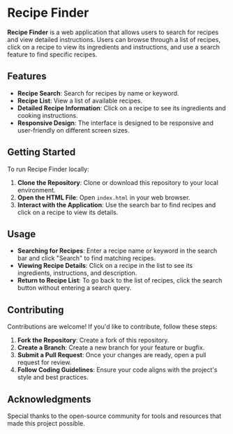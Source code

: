 # Recipe Finder

**Recipe Finder** is a web application that allows users to search for recipes and view detailed instructions. Users can browse through a list of recipes, click on a recipe to view its ingredients and instructions, and use a search feature to find specific recipes.

## Features

- **Recipe Search**: Search for recipes by name or keyword.
- **Recipe List**: View a list of available recipes.
- **Detailed Recipe Information**: Click on a recipe to see its ingredients and cooking instructions.
- **Responsive Design**: The interface is designed to be responsive and user-friendly on different screen sizes.

## Getting Started

To run Recipe Finder locally:

1. **Clone the Repository**: Clone or download this repository to your local environment.
2. **Open the HTML File**: Open `index.html` in your web browser.
3. **Interact with the Application**: Use the search bar to find recipes and click on a recipe to view its details.

## Usage

- **Searching for Recipes**: Enter a recipe name or keyword in the search bar and click "Search" to find matching recipes.
- **Viewing Recipe Details**: Click on a recipe in the list to see its ingredients, instructions, and description.
- **Return to Recipe List**: To go back to the list of recipes, click the search button without entering a search query.

## Contributing

Contributions are welcome! If you'd like to contribute, follow these steps:

1. **Fork the Repository**: Create a fork of this repository.
2. **Create a Branch**: Create a new branch for your feature or bugfix.
3. **Submit a Pull Request**: Once your changes are ready, open a pull request for review.
4. **Follow Coding Guidelines**: Ensure your code aligns with the project's style and best practices.



## Acknowledgments

Special thanks to the open-source community for tools and resources that made this project possible.
